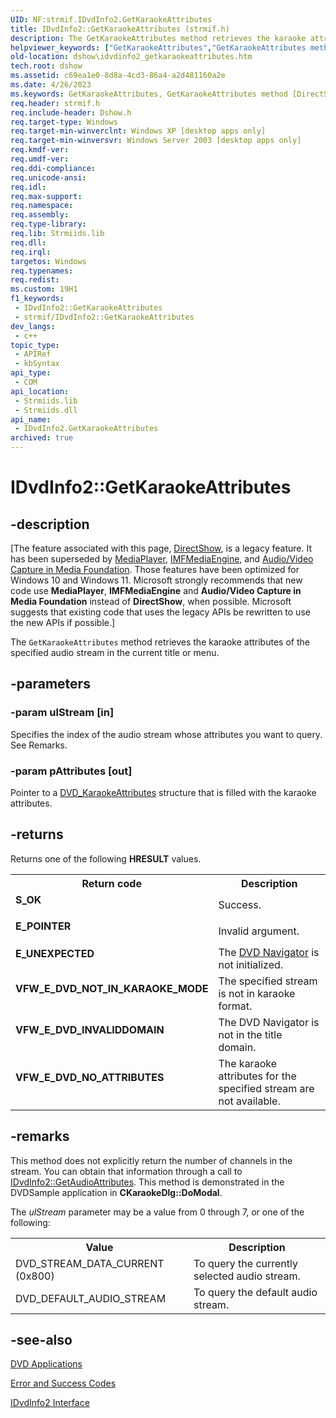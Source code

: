 ```yaml
---
UID: NF:strmif.IDvdInfo2.GetKaraokeAttributes
title: IDvdInfo2::GetKaraokeAttributes (strmif.h)
description: The GetKaraokeAttributes method retrieves the karaoke attributes of the specified audio stream in the current title or menu.
helpviewer_keywords: ["GetKaraokeAttributes","GetKaraokeAttributes method [DirectShow]","GetKaraokeAttributes method [DirectShow]","IDvdInfo2 interface","IDvdInfo2 interface [DirectShow]","GetKaraokeAttributes method","IDvdInfo2.GetKaraokeAttributes","IDvdInfo2::GetKaraokeAttributes","IDvdInfo2GetKaraokeAttributes","dshow.idvdinfo2_getkaraokeattributes","strmif/IDvdInfo2::GetKaraokeAttributes"]
old-location: dshow\idvdinfo2_getkaraokeattributes.htm
tech.root: dshow
ms.assetid: c69ea1e0-8d8a-4cd3-86a4-a2d481160a2e
ms.date: 4/26/2023
ms.keywords: GetKaraokeAttributes, GetKaraokeAttributes method [DirectShow], GetKaraokeAttributes method [DirectShow],IDvdInfo2 interface, IDvdInfo2 interface [DirectShow],GetKaraokeAttributes method, IDvdInfo2.GetKaraokeAttributes, IDvdInfo2::GetKaraokeAttributes, IDvdInfo2GetKaraokeAttributes, dshow.idvdinfo2_getkaraokeattributes, strmif/IDvdInfo2::GetKaraokeAttributes
req.header: strmif.h
req.include-header: Dshow.h
req.target-type: Windows
req.target-min-winverclnt: Windows XP [desktop apps only]
req.target-min-winversvr: Windows Server 2003 [desktop apps only]
req.kmdf-ver: 
req.umdf-ver: 
req.ddi-compliance: 
req.unicode-ansi: 
req.idl: 
req.max-support: 
req.namespace: 
req.assembly: 
req.type-library: 
req.lib: Strmiids.lib
req.dll: 
req.irql: 
targetos: Windows
req.typenames: 
req.redist: 
ms.custom: 19H1
f1_keywords:
 - IDvdInfo2::GetKaraokeAttributes
 - strmif/IDvdInfo2::GetKaraokeAttributes
dev_langs:
 - c++
topic_type:
 - APIRef
 - kbSyntax
api_type:
 - COM
api_location:
 - Strmiids.lib
 - Strmiids.dll
api_name:
 - IDvdInfo2.GetKaraokeAttributes
archived: true
---
```


# IDvdInfo2::GetKaraokeAttributes


## -description

\[The feature associated with this page, [DirectShow](/windows/win32/directshow/directshow), is a legacy feature. It has been superseded by [MediaPlayer](/uwp/api/Windows.Media.Playback.MediaPlayer), [IMFMediaEngine](/windows/win32/api/mfmediaengine/nn-mfmediaengine-imfmediaengine), and [Audio/Video Capture in Media Foundation](/windows/win32/medfound/audio-video-capture-in-media-foundation). Those features have been optimized for Windows 10 and Windows 11. Microsoft strongly recommends that new code use **MediaPlayer**, **IMFMediaEngine** and **Audio/Video Capture in Media Foundation** instead of **DirectShow**, when possible. Microsoft suggests that existing code that uses the legacy APIs be rewritten to use the new APIs if possible.\]

The <code>GetKaraokeAttributes</code> method retrieves the karaoke attributes of the specified audio stream in the current title or menu.

## -parameters

### -param ulStream [in]

Specifies the index of the audio stream whose attributes you want to query. See Remarks.

### -param pAttributes [out]

Pointer to a [DVD_KaraokeAttributes](/windows/desktop/api/strmif/ns-strmif-dvd_karaokeattributes) structure that is filled with the karaoke attributes.

## -returns

Returns one of the following <b>HRESULT</b> values.

<table>
<tr>
<th>Return code</th>
<th>Description</th>
</tr>
<tr>
<td width="40%">
<dl>
<dt><b>S_OK</b></dt>
</dl>
</td>
<td width="60%">
Success.

</td>
</tr>
<tr>
<td width="40%">
<dl>
<dt><b>E_POINTER</b></dt>
</dl>
</td>
<td width="60%">
Invalid argument.

</td>
</tr>
<tr>
<td width="40%">
<dl>
<dt><b>E_UNEXPECTED</b></dt>
</dl>
</td>
<td width="60%">
The <a href="/windows/desktop/DirectShow/dvd-navigator-filter">DVD Navigator</a> is not initialized.

</td>
</tr>
<tr>
<td width="40%">
<dl>
<dt><b>VFW_E_DVD_NOT_IN_KARAOKE_MODE</b></dt>
</dl>
</td>
<td width="60%">
The specified stream is not in karaoke format.

</td>
</tr>
<tr>
<td width="40%">
<dl>
<dt><b>VFW_E_DVD_INVALIDDOMAIN</b></dt>
</dl>
</td>
<td width="60%">
The DVD Navigator is not in the title domain.

</td>
</tr>
<tr>
<td width="40%">
<dl>
<dt><b>VFW_E_DVD_NO_ATTRIBUTES</b></dt>
</dl>
</td>
<td width="60%">
The karaoke attributes for the specified stream are not available.

</td>
</tr>
</table>

## -remarks

This method does not explicitly return the number of channels in the stream. You can obtain that information through a call to <a href="/windows/desktop/api/strmif/nf-strmif-idvdinfo2-getaudioattributes">IDvdInfo2::GetAudioAttributes</a>. This method is demonstrated in the DVDSample application in <b>CKaraokeDlg::DoModal</b>.

The <i>ulStream</i> parameter may be a value from 0 through 7, or one of the following:

<table>
<tr>
<th>Value
            </th>
<th>Description
            </th>
</tr>
<tr>
<td>DVD_STREAM_DATA_CURRENT (0x800)</td>
<td>To query the currently selected audio stream.</td>
</tr>
<tr>
<td>DVD_DEFAULT_AUDIO_STREAM</td>
<td>To query the default audio stream.</td>
</tr>
</table>

## -see-also

<a href="/windows/desktop/DirectShow/dvd-applications">DVD Applications</a>



<a href="/windows/desktop/DirectShow/error-and-success-codes">Error and Success Codes</a>



<a href="/windows/desktop/api/strmif/nn-strmif-idvdinfo2">IDvdInfo2 Interface</a>